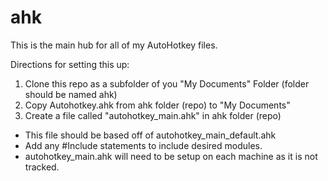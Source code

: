 # ahk

This is the main hub for all of my AutoHotkey files.

Directions for setting this up:
1. Clone this repo as a subfolder of you "My Documents" Folder (folder should be named ahk)
2. Copy Autohotkey.ahk from ahk folder (repo) to "My Documents"
3. Create a file called "autohotkey_main.ahk" in ahk folder (repo)
* This file should be based off of autohotkey_main_default.ahk
* Add any #Include statements to include desired modules.
* autohotkey_main.ahk will need to be setup on each machine as it is not tracked.
